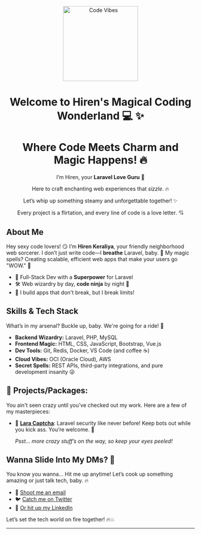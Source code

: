 <div align="center">
  <img src="https://media.giphy.com/media/l4pTfx2qLszoacZRS/giphy.gif" width="200" height="200" alt="Code Vibes" />

# Welcome to Hiren's Magical Coding Wonderland 💻 ✨
# Where Code Meets Charm and Magic Happens! 🔥

I’m Hiren, your **Laravel Love Guru** 💋

Here to craft enchanting web experiences that *sizzle*. 🔥

Let’s whip up something steamy and unforgettable together! ✨

Every project is a flirtation, and every line of code is a love letter. 💘
</div>

## About Me
Hey sexy code lovers! 😏 I’m **Hiren Keraliya**, your friendly neighborhood web sorcerer. I don’t just write code—I **breathe** Laravel, baby. 💨 My magic spells? Creating scalable, efficient web apps that make your users go "WOW." 🚀

- 🔮 Full-Stack Dev with a **Superpower** for Laravel
- 🛠️ Web wizardry by day, **code ninja** by night 🌙
- 💪 I build apps that don't break, but I break limits!

## Skills & Tech Stack
What’s in my arsenal? Buckle up, baby. We're going for a ride! 🎢

- **Backend Wizardry:** Laravel, PHP, MySQL
- **Frontend Magic:** HTML, CSS, JavaScript, Bootstrap, Vue.js
- **Dev Tools:** Git, Redis, Docker, VS Code (and coffee ☕)
- **Cloud Vibes:** OCI (Oracle Cloud), AWS
- **Secret Spells:** REST APIs, third-party integrations, and pure development insanity 😜

## 🚨 **Projects/Packages:**
You ain't seen crazy until you’ve checked out my work. Here are a few of my masterpieces:

- 🔐 [**Lara Captcha**](https://github.com/hirenkeraliya/lara-captcha): Laravel security like never before! Keep bots out while you kick ass. You’re welcome. 🙌

   _Psst... more crazy stuff’s on the way, so keep your eyes peeled!_

## Wanna Slide Into My DMs? 💬
You know you wanna... Hit me up anytime! Let’s cook up something amazing or just talk tech, baby. 🔥

- 📧 [Shoot me an email](mailto:hirenkeradiya@gmail.com)
- 🐦 [Catch me on Twitter](https://twitter.com/HirenKeraliya)
- 💼 [Or hit up my LinkedIn](https://www.linkedin.com/in/hiren-keraliya)

Let’s set the tech world on fire together! 🔥💥

---
